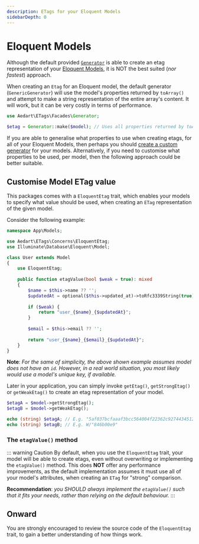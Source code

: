 ```yaml
---
description: ETags for your Eloquent Models
sidebarDepth: 0
---
```


# Eloquent Models

Although the default provided [`Generator`](./generators/README.md) is able to create an etag representation of your [Eloquent Models](https://laravel.com/docs/9.x/eloquent),
it is NOT the best suited (_nor fastest_) approach.

When creating an `Etag` for an Eloquent model, the default generator (`GenericGenerator`) will use the model's properties returned by `toArray()` and attempt to make a string representation of the entire array's content.
It will work, but it can be very costly in terms of performance.

```php
use Aedart\ETags\Facades\Generator;

$etag = Generator::make($model); // Uses all properties returned by toArray()
```

If you are able to generalise what properties to use when creating etags, for all of your Eloquent Models, then perhaps you should [create a custom generator](./generators/custom.md) for your models.
Alternatively, if you need to customise what properties to be used, per model, then the following approach could be better suitable.

## Customise Model ETag value

This packages comes with a `EloquentEtag` trait, which enables your models to specify what value should be used, when creating an `ETag` representation of the given model.

Consider the following example:

```php
namespace App\Models;

use Aedart\ETags\Concerns\EloquentEtag;
use Illuminate\Database\Eloquent\Model;

class User extends Model
{
    use EloquentEtag;
    
    public function etagValue(bool $weak = true): mixed
    {
        $name = $this->name ?? '';
        $updatedAt = optional($this->updated_at)->toRfc3339String(true) ?? '';
    
        if ($weak) {
            return "user_{$name}_{$updatedAt}";
        }
    
        $email = $this->email ?? '';
    
        return "user_{$name}_{$email}_{$updatedAt}";
    }    
}
```

**Note**: _For the same of simplicity, the above shown example assumes model does not have an `id`. However, in a real world situation, you most likely would use a model's unique key, if available._

Later in your application, you can simply invoke `getEtag()`, `getStrongEtag()` or `getWeakEtag()` to create an etag representation of your model.

```php
$etagA = $model->getStrongEtag();
$etagB = $model->getWeakEtag();

echo (string) $etagA; // E.g. "5af037bcfaaaf3bcc564004f22362c9274434512"
echo (string) $etagB; // E.g. W/"846b00e9"
```

### The `etagValue()` method

::: warning Caution
By default, when you use the `EloquentEtag` trait, your model will be able to create etags, even without overwriting or implementing the `etagValue()` method.
This does **NOT** offer any performance improvements, as the default implementation assumes it must use all of your model's attributes, when creating an `ETag` for "strong" comparison.

**Recommendation**: _you SHOULD always implement the `etagValue()` such that it fits your needs, rather than relying on the default behaviour._
:::

## Onward

You are strongly encouraged to review the source code of the `EloquentEtag` trait, to gain a better understanding of how things work. 
